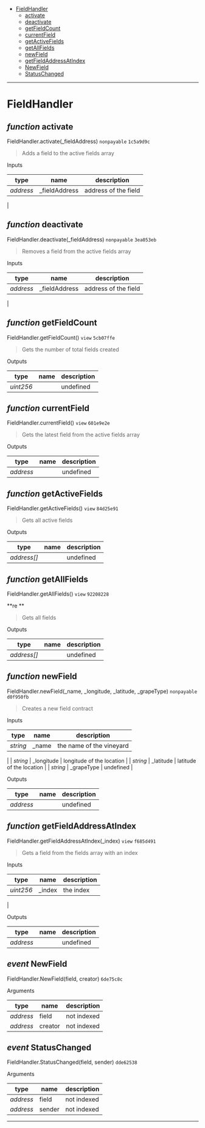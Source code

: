 * [FieldHandler](#fieldhandler)
  * [activate](#function-activate)
  * [deactivate](#function-deactivate)
  * [getFieldCount](#function-getfieldcount)
  * [currentField](#function-currentfield)
  * [getActiveFields](#function-getactivefields)
  * [getAllFields](#function-getallfields)
  * [newField](#function-newfield)
  * [getFieldAddressAtIndex](#function-getfieldaddressatindex)
  * [NewField](#event-newfield)
  * [StatusChanged](#event-statuschanged)


---
# FieldHandler


## *function* activate

FieldHandler.activate(_fieldAddress) `nonpayable` `1c5a9d9c`

> Adds a field to the active fields array

Inputs

| **type** | **name** | **description** |
|-|-|-|
| *address* | _fieldAddress | address of the field
 |


## *function* deactivate

FieldHandler.deactivate(_fieldAddress) `nonpayable` `3ea053eb`

> Removes a field from the active fields array

Inputs

| **type** | **name** | **description** |
|-|-|-|
| *address* | _fieldAddress | address of the field
 |


## *function* getFieldCount

FieldHandler.getFieldCount() `view` `5cb07ffe`

> Gets the number of total fields created



Outputs

| **type** | **name** | **description** |
|-|-|-|
| *uint256* |  | undefined |

## *function* currentField

FieldHandler.currentField() `view` `601e9e2e`

> Gets the latest field from the active fields array



Outputs

| **type** | **name** | **description** |
|-|-|-|
| *address* |  | undefined |

## *function* getActiveFields

FieldHandler.getActiveFields() `view` `84d25e91`

> Gets all active fields



Outputs

| **type** | **name** | **description** |
|-|-|-|
| *address[]* |  | undefined |

## *function* getAllFields

FieldHandler.getAllFields() `view` `92208228`

**re
**

> Gets all fields



Outputs

| **type** | **name** | **description** |
|-|-|-|
| *address[]* |  | undefined |

## *function* newField

FieldHandler.newField(_name, _longitude, _latitude, _grapeType) `nonpayable` `d0f950fb`

> Creates a new field contract

Inputs

| **type** | **name** | **description** |
|-|-|-|
| *string* | _name | the name of the vineyard
 |
| *string* | _longitude | longitude of the location
 |
| *string* | _latitude | latitude of the location
 |
| *string* | _grapeType | undefined |

Outputs

| **type** | **name** | **description** |
|-|-|-|
| *address* |  | undefined |

## *function* getFieldAddressAtIndex

FieldHandler.getFieldAddressAtIndex(_index) `view` `f685d491`

> Gets a field from the fields array with an index

Inputs

| **type** | **name** | **description** |
|-|-|-|
| *uint256* | _index | the index
 |

Outputs

| **type** | **name** | **description** |
|-|-|-|
| *address* |  | undefined |
## *event* NewField

FieldHandler.NewField(field, creator) `6de75c8c`

Arguments

| **type** | **name** | **description** |
|-|-|-|
| *address* | field | not indexed |
| *address* | creator | not indexed |

## *event* StatusChanged

FieldHandler.StatusChanged(field, sender) `dde62538`

Arguments

| **type** | **name** | **description** |
|-|-|-|
| *address* | field | not indexed |
| *address* | sender | not indexed |


---